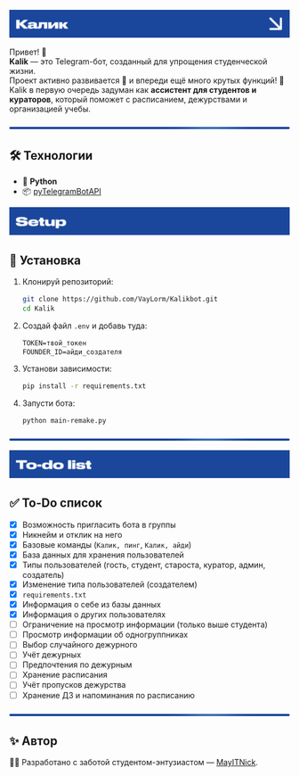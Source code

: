 <p align="center"> <img src="pictures/header.png"> </p>

Привет! 👋  
**Kalik** — это Telegram-бот, созданный для упрощения студенческой жизни.  
Проект активно развивается 🚀 и впереди ещё много крутых функций!
📌 Kalik в первую очередь задуман как **ассистент для студентов и кураторов**,
который поможет с расписанием, дежурствами и организацией учебы.

<p align="center"> <img src="pictures/spacer.png"> </p>

## 🛠️ Технологии
- 🐍 **Python**
- 📦 [pyTelegramBotAPI](https://github.com/eternnoir/pyTelegramBotAPI)

<p align="center"> <img src="pictures/setup.png"> </p>

## 🚀 Установка
1. Клонируй репозиторий:
   ```bash
   git clone https://github.com/VayLorm/Kalikbot.git
   cd Kalik
   ```

2. Создай файл `.env` и добавь туда:

   ```env
   TOKEN=твой_токен
   FOUNDER_ID=айди_создателя
   ```
3. Установи зависимости:

   ```bash
   pip install -r requirements.txt
   ```
4. Запусти бота:

   ```bash
   python main-remake.py
   ```

<p align="center"> <img src="pictures/spacer.png"> </p>

<p align="center"> <img src="pictures/todo-list.png"> </p>

## ✅ To-Do список

* [x] Возможность пригласить бота в группы
* [x] Никнейм и отклик на него
* [x] Базовые команды (`Калик, пинг`, `Калик, айди`)
* [x] База данных для хранения пользователей
* [x] Типы пользователей (гость, студент, староста, куратор, админ, создатель)
* [x] Изменение типа пользователей (создателем)
* [x] `requirements.txt`
* [x] Информация о себе из базы данных
* [x] Информация о других пользователях
* [ ] Ограничение на просмотр информации (только выше студента)
* [ ] Просмотр информации об одногруппниках
* [ ] Выбор случайного дежурного
* [ ] Учёт дежурных
* [ ] Предпочтения по дежурным
* [ ] Хранение расписания
* [ ] Учёт пропусков дежурства
* [ ] Хранение ДЗ и напоминания по расписанию

<p align="center"> <img src="pictures/spacer.png"> </p>

## ✨ Автор
👨‍💻 Разработано с заботой студентом-энтузиастом — [MayITNick](https://github.com/MayITNick).

